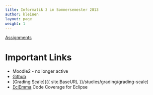 ```yaml
---
title: Informatik 3 im Sommersemester 2013
author: kleinen
layout: page
weight: 1
---
```


[Assignments](assignments/)

# Important Links

*   Moodle2 - no longer active
*   [Github][2]
*   [Grading Scale]({{ site.BaseURL }}/studies/grading/grading-scale)
*   [EclEmma][4] Code Coverage for Eclipse

&nbsp;

 [2]: https://github.com/info3
 [4]: https://eclemma.org
